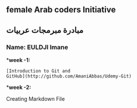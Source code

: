 ## female Arab coders Initiative
## مبادرة مبرمجات عربيات

### Name: EULDJI Imane

*__week -1:__

    [Introduction to Git and
    GitHub](http://github.com/AmaniAbbas/Udemy-Git)
*__week -2:__

   Creating Markdown File

